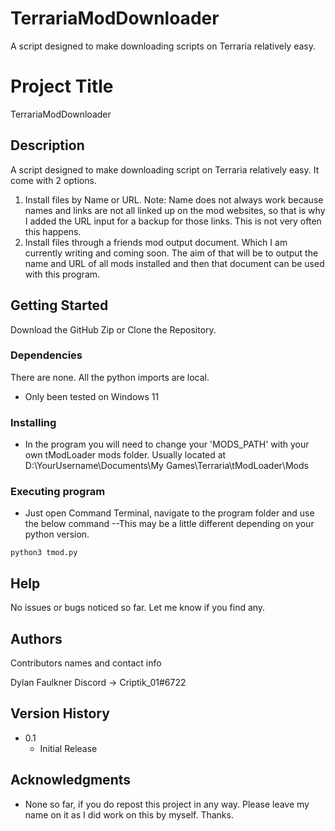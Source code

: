 # TerrariaModDownloader
A script designed to make downloading scripts on Terraria relatively easy.

# Project Title

TerrariaModDownloader

## Description

A script designed to make downloading script on Terraria relatively easy. It come with 2 options.
1. Install files by Name or URL. Note: Name does not always work because names and links are not all linked up on the mod websites, so that is why I added the URL input for a backup for those links. This is not very often this happens.
2. Install files through a friends mod output document. Which I am currently writing and coming soon. The aim of that will be to output the name and URL of all mods installed and then that document can be used with this program.

## Getting Started
Download the GitHub Zip or Clone the Repository.
### Dependencies
There are none. All the python imports are local.
* Only been tested on Windows 11

### Installing

* In the program you will need to change your 'MODS_PATH' with your own tModLoader mods folder. Usually located at D:\YourUsername\Documents\My Games\Terraria\tModLoader\Mods

### Executing program

* Just open Command Terminal, navigate to the program folder and use the below command --This may be a little different depending on your python version.
```
python3 tmod.py
```

## Help
No issues or bugs noticed so far. Let me know if you find any.

## Authors

Contributors names and contact info

Dylan Faulkner
Discord -> Criptik_01#6722

## Version History

* 0.1
    * Initial Release

## Acknowledgments
*  None so far, if you do repost this project in any way. Please leave my name on it as I did work on this by myself. Thanks.
